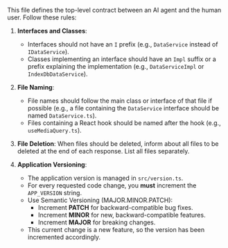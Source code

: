 This file defines the top-level contract between an AI agent and the human user. Follow these rules:

1.  **Interfaces and Classes**:
    *   Interfaces should not have an `I` prefix (e.g., `DataService` instead of `IDataService`).
    *   Classes implementing an interface should have an `Impl` suffix or a prefix explaining the implementation (e.g., `DataServiceImpl` or `IndexDbDataService`).

2.  **File Naming**:
    *   File names should follow the main class or interface of that file if possible (e.g., a file containing the `DataService` interface should be named `DataService.ts`).
    *   Files containing a React hook should be named after the hook (e.g., `useMediaQuery.ts`).

3.  **File Deletion**: When files should be deleted, inform about all files to be deleted at the end of each response. List all files separately.

4.  **Application Versioning**:
    *   The application version is managed in `src/version.ts`.
    *   For every requested code change, you **must** increment the `APP_VERSION` string.
    *   Use Semantic Versioning (MAJOR.MINOR.PATCH):
        *   Increment **PATCH** for backward-compatible bug fixes.
        *   Increment **MINOR** for new, backward-compatible features.
        *   Increment **MAJOR** for breaking changes.
    *   This current change is a new feature, so the version has been incremented accordingly.
